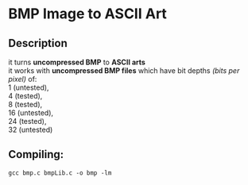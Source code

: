 
# BMP Image to ASCII Art

## Description
it turns **uncompressed BMP** to **ASCII arts**\
it works with **uncompressed BMP files** which have bit depths *(bits per pixel)* of:\
1 (untested),\
4 (tested),\
8 (tested),\
16 (untested),\
24 (tested),\
32 (untested)

## Compiling:
    gcc bmp.c bmpLib.c -o bmp -lm

